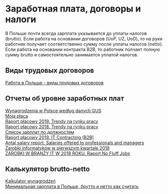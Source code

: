 # Заработная плата, договоры и налоги

В Польше почти всегда зарплата указывается до уплаты налогов (brutto). 
Если работа на основании договоров (UoP, UZ, UoD), то на руки работник получает соответственно сумму после уплаты налогов (netto). Если работа на основании контракта B2B, то работник полчает полную сумму brutto и самостоятельно занимается уплатой налогов.

## Виды трудовых договоров

[Работа в Польше - виды трудовых договоров](https://www.rupoland.com/documents/visa/79-umowa-o-prace)  

## Отчеты об уровне заработных плат

[Wynagrodzenia w Polsce według danych GUS](https://wynagrodzenia.pl/gus)  
[Moja płaca](https://wynagrodzenia.pl/moja-placa)  
[Raport płacowy 2019. Trendy na rynku pracy](http://www.hays.pl/cs/groups/hays_common/documents/digitalasset/hays_2375127.pdf)   
[Raport płacowy 2018. Trendy na rynku pracy](https://www.hays.pl/cs/groups/hays_common/documents/digitalasset/hays_2078590.pdf)  
[Список зарплат по должностям](https://www.kariera.pl/wynagrodzenia/)  
[Raport płacowy 2019. IT Contracting (B2B)](http://image.email.hays.com/lib/fe4515707564057c751477/m/1/46f2128f-74fc-4ad4-ad6d-868ca5f3a56a.pdf)  
[Antal salary report. Salaries offered to professionals and managers](https://en.antal.pl/en/download-report/salary-2017?download=663216d021c7cab54695bd81b6a7594b)  
[Zarobki informatyków w pierwszym kwartale 2018](https://nofluffjobs.com/blog/wp-content/uploads/delightful-downloads/2018/06/new-min.jpg)  
[ZAROBKI W BRANŻY IT W 2018 ROKU. Raport No Fluff Jobs](https://gallery.mailchimp.com/69141bb712978cd16a02ec29f/files/c7d69867-765c-4f56-b8bb-625b9511a30f/No_Fluff_Jobs_raport_wynagrodzen_2018.pdf)  

## Калькулятор brutto-netto

[Kalkulator wynagrodzeń](https://wynagrodzenia.pl/kalkulator-wynagrodzen)  
[Минимальная зарплата в Польше, брутто и нетто как считать](https://www.rupoland.com/finances/business/59-zarplata2017)  